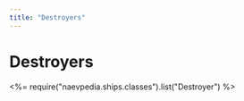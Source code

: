 ```yaml
---
title: "Destroyers"
---
```

# Destroyers
<%= require("naevpedia.ships.classes").list("Destroyer") %>
